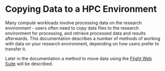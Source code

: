 # Copying Data to a HPC Environment

Many compute workloads involve processing data on the research environment - users often need to copy data files to the research environment for processing, and retrieve processed data and results afterwards. This documentation describes a number of methods of working with data on your research environment, depending on how users prefer to transfer it.

Later in the documentation a method to move data using the [Flight Web Suite](../../../../flight-environment/usage/flight-web-suite/file-manager.md) will be described.
